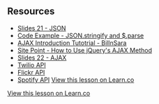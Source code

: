 

## Resources

- [Slides 21 - JSON](https://docs.google.com/presentation/d/1fF2dwxz5Aq55UGbqc2buse2-aHO4-M4fQQr8Er30f4c/edit?usp=sharing)
- [Code Example - JSON.stringify and $.parse](http://jsfiddle.net/flatiron_school/e9gQ5/2/)
- [AJAX Introduction Tutotrial - BillnSara](http://www.billnsara.com/js/ajax.asp)
- [Site Point - How to Use jQuery's AJAX Method](http://www.sitepoint.com/use-jquerys-ajax-function/)
- [Slides 22 - AJAX](https://docs.google.com/presentation/d/1QF6JQnmS9euAeWnjY576TFGJ6WGA2RXnhLbUfLFT3bA/edit?usp=sharing)
- [Twilio API](http://www.twilio.com/docs/api)
- [Flickr API](https://www.flickr.com/services/api/)
- [Spotify API](https://developer.spotify.com/web-api/)
<a href='https://learn.co/lessons/fe-json-and-ajax-resources' data-visibility='hidden'>View this lesson on Learn.co</a>

<a href='https://learn.co/lessons/fe-json-and-ajax-resources' data-visibility='hidden'>View this lesson on Learn.co</a>

